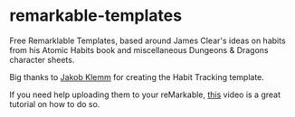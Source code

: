 # remarkable-templates

Free Remarklable Templates, based around James Clear's ideas on habits from his Atomic Habits book and miscellaneous Dungeons & Dragons character sheets.

Big thanks to [Jakob Klemm](https://github.com/jakobklemm) for creating the Habit Tracking template.

If you need help uploading them to your reMarkable, [this](https://www.youtube.com/watch?v=Bl1krpUZTdo) video is a great tutorial on how to do so.
